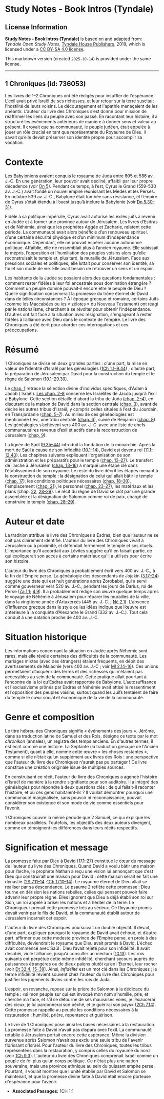 # Study Notes - Book Intros (Tyndale)

## License Information

**Study Notes - Book Intros (Tyndale)** is based on and adapted from: _Tyndale Open Study Notes_, [Tyndale House Publishers](https://tyndaleopenresources.com/), 2019, which is licensed under a [CC BY-SA 4.0 license](https://creativecommons.org/licenses/by-sa/4.0/legalcode.en).

This markdown version (created `2025-10-14`) is provided under the same license.



--------------------------------

## 1 Chroniques (id: 736053)

Les livres de 1–2 Chroniques ont été rédigés pour insuffler de l'espérance. L'exil avait privé Israël de ses richesses, et leur retour sur la terre suscitait l'hostilité de leurs voisins. Le découragement et l'apathie menaçaient de les anéantir. L'auteur du livre des Chroniques s’est donné pour mission de réaffirmer les liens du peuple avec son passé. En racontant leur histoire, il a structuré les événements antérieurs de manière à donner sens et valeur au présent. Il croyait que sa communauté, le peuple judéen, était appelée à jouer un rôle crucial en tant que représentante du Royaume de Dieu. Il savait qu’elle devait préserver son identité propre pour accomplir sa vocation.

Contexte
========

Les Babyloniens avaient conquis le royaume de Juda entre 605 et 586 av. J.‑C. En une génération, leur pouvoir avait décliné, affaibli par leur propre décadence (voir [Dn 5](https://ref.ly/Dan5:1-Dan5:31)). Pendant ce temps, à l’est, Cyrus le Grand (559–530 av. J.‑C.) avait fondé un nouvel empire réunissant les Mèdes et les Perses. En octobre 539 av. J.‑C., Babylone était tombée sans résistance, et l’empire de Cyrus s’était étendu à l’ouest jusqu’à inclure la Babylonie (voir [Dn 5\.30–31](https://ref.ly/Dan5:30-Dan5:31)).

Fidèle à sa politique impériale, Cyrus avait autorisé les exilés juifs à revenir en Judée et à former une province autour de Jérusalem. Les livres d’Esdras et de Néhémie, ainsi que les prophètes Aggée et Zacharie, relatent cette période. La communauté avait alors bénéficié d’un renouveau spirituel, d’une certaine sécurité physique et d’un minimum d’indépendance économique. Cependant, elle ne pouvait espérer aucune autonomie politique. Affaiblie, elle ne ressemblait plus à l’ancien royaume. Elle subissait le mépris, l’opposition et l’humiliation des peuples voisins alors qu’elle reconstruisait le temple et, plus tard, la muraille de Jérusalem. Face aux pressions sociales et politiques, elle luttait pour conserver son identité, sa foi et son mode de vie. Elle avait besoin de retrouver un sens et un espoir.

Les habitants de la Judée se posaient alors des questions fondamentales : comment rester fidèles à leur foi ancestrale sous domination étrangère ? Comment un peuple dominé pouvait\-il encore être le peuple de Dieu ? Quelle signification conserverait la promesse du trône éternel de David dans de telles circonstances ? À l’époque grecque et romaine, certains Juifs (comme les Maccabées ou les « zélotes » du Nouveau Testament) ont réagi par le nationalisme, cherchant à se révolter pour obtenir l’indépendance. D’autres ont fait face à la situation avec résignation, s'engageant à rester fidèles à l’alliance avec Dieu dans le contexte de l'empire. Le livre des Chroniques a été écrit pour aborder ces interrogations et ces préoccupations.

Résumé
======

1 Chroniques se divise en deux grandes parties : d’une part, la mise en valeur de l’identité d’Israël par les généalogies ([1Ch 1\.1–9\.44](https://ref.ly/1Chr1:1-1Chr9:44)) ; d’autre part, la préparation de Jérusalem par David pour la construction du temple et le règne de Salomon ([10\.1–29\.30](https://ref.ly/1Chr10:1-1Chr29:30)).

Le [chap. 1](https://ref.ly/1Chr1:1-1Chr1:54) retrace la sélection divine d'individus spécifiques, d'Adam à Jacob ( Israël). [Les chap. 2–8](https://ref.ly/1Chr2:1-1Chr8:40) concerne les Israélites de Jacob jusqu’à l’exil à Babylone. Cette section détaille d'abord la tribu de Juda ([chap. 2–4](https://ref.ly/1Chr2:1-1Chr4:43)), en discutant de la maison de David dans la section centrale ([chap. 3](https://ref.ly/1Chr3:1-1Chr3:24)), avant de décire les autres tribus d'Israël, y compris celles situées à l'est du Jourdain, en Transjordanie ([chap. 5–7](https://ref.ly/1Chr5:1-1Chr7:40)). Au milieu de ces généaologies est mentionnée Lévi, une tribu centrale ([chap. 6](https://ref.ly/1Chr6:1-1Chr6:81)), suivie de Benjamin ([chap. 8](https://ref.ly/1Chr8:1-1Chr8:40)). Les généalogies s’achèvent vers 400 av. J.‑C. avec une liste de chefs communautaires revenus d’exil et actifs dans la reconstruction de Jérusalem ([chap. 9](https://ref.ly/1Chr9:1-1Chr9:44)).

La lignée de Saül ([9\.35–44](https://ref.ly/1Chr9:35-1Chr9:44)) introduit la fondation de la monarchie. Après la mort de Saül à cause de son infidélité ([10\.1–14](https://ref.ly/1Chr10:1-1Chr10:14)), David est devenu roi ([11\.1–12\.40](https://ref.ly/1Chr11:1-1Chr12:40)). Les chapitres suivants expliquent l'organisation de son administration et les préparatifs pour le temple ([chap. 13–27](https://ref.ly/1Chr13:1-1Chr27:34)). Le transfert de l’arche à Jérusalem ([chap. 13–16](https://ref.ly/1Chr13:1-1Chr16:43)) a marqué une étape clé dans l’établissement de son royaume. Le reste du livre décrit les étapes menant à la construction du temple : la désignation de celui qui allait bâtir le temple ([chap. 17](https://ref.ly/1Chr17:1-1Chr17:27)), les conditions politiques nécessaires ([chap. 18–20](https://ref.ly/1Chr18:1-1Chr20:8)), l'emplacement ([chap. 21](https://ref.ly/1Chr21:1-1Chr21:30)), le personnel ([chap. 23–27](https://ref.ly/1Chr23:1-1Chr27:34)), les matériaux et les plans (chap. [22](https://ref.ly/1Chr22:1-1Chr22:19), [28–29](https://ref.ly/1Chr28:1-1Chr29:30)). Le récit du règne de David se clôt par une grande assemblée et la désignation de Salomon comme roi de paix, chargé de construire le temple ([chap. 28–29](https://ref.ly/1Chr28:1-1Chr29:30)).

Auteur et date
==============

La tradition attribue le livre des Chroniques à Esdras, bien que l’auteur ne se soit pas clairement identifié. L'auteur du livre des Chroniques vivait à Jérusalem ou à proximité, et défendait fermement le temple et ses rituels. L’importance qu’il accordait aux Lévites suggère qu’il en faisait partie, ce qui expliquerait son accès à certains matériaux qu'il a utilisés pour écrire son histoire.

L'auteur du livre des Chroniques a probablement écrit vers 400 av. J.‑C., à la fin de l’Empire perse. La généalogie des descendants de Jojakin ([3\.17–24](https://ref.ly/1Chr3:17-1Chr3:24)) suggère une date qui est huit générations après Zorobabel, qui a servi comme gouverneur vers 520 av. J.‑C., pendant les jours de Darius, roi de Perse ([Za 1\.1](https://ref.ly/Zech1:1); [4\.9](https://ref.ly/Zech4:9)). Il a probablement rédigé son œuvre quelque temps après le voyage de Néhémie à Jérusalem pour réparer les murailles de la ville, dans la vingtième année d'Artaxerxès (445 av. J.‑C. ; [Né 2\.1](https://ref.ly/Neh2:1)). L’absence d’influence grecque dans le style ou les idées indique que l’œuvre est antérieure à la conquête d’Alexandre le Grand (332 av. J.‑C.). Tout cela conduit à une datation proche de 400 av. J.‑C.

Situation historique
====================

Les informations concernant la situation en Judée après Néhémie sont rares, mais elle révèle certaines des difficultés de la communauté. Les mariages mixtes (avec des étrangers) étaient fréquents, en dépit des avertissements de Malachie (vers 400 av. J.‑C ; voir [Ml 2\.14–16](https://ref.ly/Mal2:14-Mal2:16)). Ces unions permettaient d’acquérir des terres et des richesses qui n'étaient pas accessibles au sein de la communauté. Cette pratique allait pourtant à l’encontre de la loi qu’Esdras avait rapportée de Babylone. L’autosuffisance et l'exclusivisme prônés par Esdras et Néhémie avait attisé le ressentiment et l’opposition des peuples voisins, surtout quand les Juifs tentaient de faire du temple le cœur social et économique de la vie de la communauté.

Genre et composition
====================

Le titre hébreu des Chroniques signifie « événements des jours ». Jérôme, dans sa traduction latine de Samuel et des Rois, désigne ce texte par le mot *chronikon* (annales), un registre des temps anciens. En d'autres termes, il est écrit comme une histoire. La Septante (la traduction grecque de l'Ancien Testament), quant à elle, nomme cette œuvre « les choses restantes », comme si elle n’était qu’un supplément aux livres des Rois : une perspective que l'auteur du livre des Chroniques n'aurait pas pu partager ! Ce livre constitue une création originale issue de multiples sources.

En construisant ce récit, l'auteur du livre des Chroniques a agencé l’histoire d’Israël de manière à la rendre signifiante pour son auditoire. Il a intégré des généalogies pour répondre à deux questions clés : de qui fallait\-il raconter l’histoire, et où ces gens habitaient\-ils ? Il voulait démontrer pourquoi une communauté marginalisée, sans pouvoir ni reconnaissance, pouvait considérer son existence et son mode de vie comme essentiels pour l’avenir.

1 Chroniques couvre la même période que 2 Samuel, ce qui explique les nombreux parallèles. Toutefois, les objectifs des deux auteurs divergent, comme en témoignent les différences dans leurs récits respectifs.

Signification et message
========================

La promesse faite par Dieu à David ([17\.1–27](https://ref.ly/1Chr17:1-1Chr17:27)) constitue le cœur du message de l'auteur du livre des Chroniques. Quand David a voulu bâtir une maison pour l’arche, le prophète Nathan a reçu une vision lui annonçant que c’est Dieu qui construirait une maison pour David : cette maison serait en fait une dynastie ([2S 7\.11–14](https://ref.ly/2Sam7:11-2Sam7:14) ;[1Ch 17\.10–14](https://ref.ly/1Chr17:10-1Chr17:14)). Le royaume éternel de Dieu allait se réaliser par sa descendance. Le psaume 2 reflète cette promesse : Dieu tourne en dérision les nations rebelles, celles qui pensent pouvoir faire advenir leur propre règne. Elles ignorent que Dieu a déjà établi son roi sur Sion, un roi appelé à briser les nations et à hériter de la terre. Le Chroniqueur prenait cette promesse très au sérieux. Ce Royaume promis devait venir par le fils de David, et la communauté établit autour de Jérusalem incarnait cet espoir.

L'auteur du livre des Chroniques poursuivait un double objectif. Il devait, d’une part, expliquer pourquoi le royaume de David avait échoué, et d’autre part, affirmer que cette modeste province de l’Empire perse, en proie à des difficultés, deviendrait le royaume que Dieu avait promis à David. L’échec avait commencé avec Saül : Dieu l’avait rejeté pour son infidélité. Il avait désobéi, violé l’alliance, jusqu’à consulter un médium ([10\.13](https://ref.ly/1Chr10:13)). Les rois suivants ont perpétué cette même infidélité, cherchant secours auprès de puissances étrangères ou de dieux païens plutôt qu’en l’Éternel, leur rocher (voir [Dt 32\.4](https://ref.ly/Deut32:4), [15–39](https://ref.ly/Deut32:15-Deut32:39)). Ainsi, *infidélité* est un mot clé dans les Chroniques ; le terme infidélité revient souvent chez l'auteur du livre des Chroniques pour justifier les jugements divins contre les rois de Juda.

L’espoir, en revanche, repose sur la prière de Salomon à la dédicace du temple : «si mon peuple sur qui est invoqué mon nom s’humilie, prie, et cherche ma face, et s’il se détourne de ses mauvaises voies, je l’exaucerai des cieux, je lui pardonnerai son péché, et je guérirai son pays» ([2Ch 7\.14](https://ref.ly/2Chr7:14)). Cette promesse rappelle au peuple les conditions nécessaires à la restauration : humilité, prière, repentance et guérison.

Le livre de 1 Chroniques pose ainsi les bases nécessaires à la restauration. La promesse faite à David n’avait pas disparu avec l’exil. La communauté rétablie à Jérusalem portait encore cette espérance. Même la division survenue après Salomon n’avait pas exclu une seule tribu de l'avenir florissant d'Israël. Pour l'auteur du livre des Chroniques, toutes les tribus représentées dans la restauration, y compris celles du royaume du nord (voir [1Ch 9\.3](https://ref.ly/1Chr9:3)). L'auteur du livre des Chroniques comprenait Israël comme un peuple de foi plus qu’un corps politique. Ce n’était plus une nation souveraine, mais une province ethnique au sein du puissant empire perse. Pourtant, il voulait montrer que l'unité établie par David et Salomon se maintenait, et que la promesse divine faite à David était encore porteuse d'espérance pour l’avenir.

* **Associated Passages:** 1CH 1:1

